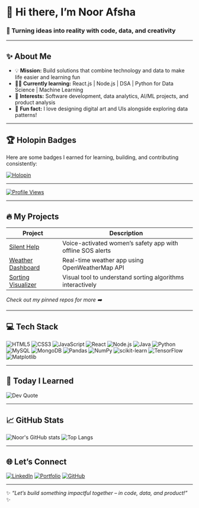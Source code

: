 # 👋 Hi there, I’m Noor Afsha

### 🚀  Turning ideas into reality with code, data, and creativity

---

## ✨ About Me

- 💡 **Mission:** Build solutions that combine technology and data to make life easier and learning fun  
- 👩‍💻 **Currently learning:** React.js | Node.js | DSA | Python for Data Science | Machine Learning  
- 🔬 **Interests:** Software development, data analytics, AI/ML projects, and product analysis  
- 🌈 **Fun fact:** I love designing digital art and UIs alongside exploring data patterns!

---

## 🏆 Holopin Badges

Here are some badges I earned for learning, building, and contributing consistently:

[![Holopin](https://holopin.me/noorafsha08)](https://holopin.io/@noorafsha08)

---

[![Profile Views](https://komarev.com/ghpvc/?username=noorafsha08&style=flat-square&color=brightgreen)](https://github.com/noorafsha08)

---

## 🔥 My Projects

| Project | Description |
| --- | --- |
| [Silent Help](https://github.com/noorafsha08/silent_help) | Voice-activated women’s safety app with offline SOS alerts |
| [Weather Dashboard](https://github.com/noorafsha08/Weather-Dashboard) | Real-time weather app using OpenWeatherMap API |
| [Sorting Visualizer](https://github.com/noorafsha08/Sorting-Algorithm-Visualizer) | Visual tool to understand sorting algorithms interactively |

*Check out my pinned repos for more ➡️*

---

## 💻 Tech Stack

![HTML5](https://img.shields.io/badge/HTML5-E34F26?style=flat-square&logo=html5&logoColor=white)
![CSS3](https://img.shields.io/badge/CSS3-1572B6?style=flat-square&logo=css3&logoColor=white)
![JavaScript](https://img.shields.io/badge/JavaScript-F7DF1E?style=flat-square&logo=javascript&logoColor=black)
![React](https://img.shields.io/badge/React-61DAFB?style=flat-square&logo=react&logoColor=black)
![Node.js](https://img.shields.io/badge/Node.js-339933?style=flat-square&logo=node.js&logoColor=white)
![Java](https://img.shields.io/badge/Java-007396?style=flat-square&logo=java&logoColor=white)
![Python](https://img.shields.io/badge/Python-3776AB?style=flat-square&logo=python&logoColor=white)
![MySQL](https://img.shields.io/badge/MySQL-4479A1?style=flat-square&logo=mysql&logoColor=white)
![MongoDB](https://img.shields.io/badge/MongoDB-4EA94B?style=flat-square&logo=mongodb&logoColor=white)
![Pandas](https://img.shields.io/badge/Pandas-150458?style=flat-square&logo=pandas&logoColor=white)
![NumPy](https://img.shields.io/badge/NumPy-013243?style=flat-square&logo=numpy&logoColor=white)
![scikit-learn](https://img.shields.io/badge/scikit--learn-F7931E?style=flat-square&logo=scikit-learn&logoColor=white)
![TensorFlow](https://img.shields.io/badge/TensorFlow-FF6F00?style=flat-square&logo=tensorflow&logoColor=white)
![Matplotlib](https://img.shields.io/badge/Matplotlib-11557c?style=flat-square&logo=matplotlib&logoColor=white)


---

## 📝 Today I Learned

![Dev Quote](https://quotes-github-readme.vercel.app/api?type=horizontal&theme=radical)

---

## 📈 GitHub Stats

![Noor's GitHub stats](https://github-readme-stats.vercel.app/api?username=noorafsha08&show_icons=true&theme=radical)
![Top Langs](https://github-readme-stats.vercel.app/api/top-langs/?username=noorafsha08&layout=compact&theme=radical)

---

## 🌐 Let’s Connect

[![LinkedIn](https://img.shields.io/badge/LinkedIn-blue?style=for-the-badge&logo=linkedin)](https://www.linkedin.com/in/noor-afsha-06612a216/)
[![Portfolio](https://img.shields.io/badge/Portfolio-orange?style=for-the-badge&logo=netlify&logoColor=white)](https://noorafsha08.netlify.app/)
[![GitHub](https://img.shields.io/badge/GitHub-black?style=for-the-badge&logo=github)](https://github.com/noorafsha08)

---

✨ *“Let’s build something impactful together – in code, data, and product!”* ✨

